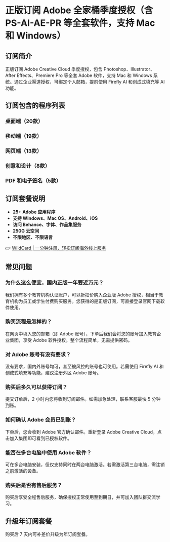 # 正版订阅 Adobe 全家桶季度授权（含 PS-AI-AE-PR 等全套软件，支持 Mac 和 Windows）

## 订阅简介
正版订阅 Adobe Creative Cloud 季度授权，包含 Photoshop、Illustrator、After Effects、Premiere Pro 等全套 Adobe 软件，支持 Mac 和 Windows 系统。通过企业渠道授权，可绑定个人邮箱，提前使用 Firefly AI 和创成式填充等 AI 功能。

## 订阅包含的程序列表

### 桌面端（20款）


### 移动端（19款）


### 网页端（13款）


### 创意和设计（8款）


### PDF 和电子签名（5款）


## 订阅套餐说明
- **25+ Adobe 应用程序**
- **支持 Windows、Mac OS、Android、iOS**
- **访问 Behance、字体、作品集服务**
- **250G 云空间**
- **不限地区、不限语言**

👉 [WildCard | 一分钟注册，轻松订阅海外线上服务](https://bbtdd.com/WildCard)

## 常见问题

### 为什么这么便宜，国内正版一年要近万元？
我们拥有多个教育机构认证账户，可以折扣价购入企业版 Adobe 授权，相当于教育机构为员工或学生付费购买服务。您获得的是正版订阅，可直接登录官网下载软件使用。

### 购买流程是怎样的？
在网页中填入您的邮箱（即 Adobe 账号），下单后我们会将您的账号加入教育企业集团，享受 Adobe 软件授权。整个流程简单，无需提供密码。

### 对 Adobe 账号有没有要求？
没有要求，国内外账号均可，甚至被风控的账号也可使用。若需使用 Firefly AI 和创成式填充等功能，建议注册外区 Adobe 账号。

### 购买后多久可以获得订阅？
提交订单后，2 小时内您将收到订阅邮件。如需加急处理，联系客服最快 5 分钟到账。

### 如何确认 Adobe 会员已到账？
下单后，您会收到 Adobe 官方确认邮件。重新登录 Adobe Creative Cloud，点击加入集团即可看到已授权软件。

### 能否在多台电脑中使用 Adobe 软件？
可在多台电脑安装，但仅支持同时在两台电脑激活。若需激活第三台电脑，需注销之前激活的设备。

### 购买后是否有售后服务？
购买后享受全程售后服务，确保授权正常使用至到期日，并可加入团队群交流学习。

## 升级年订阅套餐
购买后 7 天内可补差价升级为年订阅套餐。